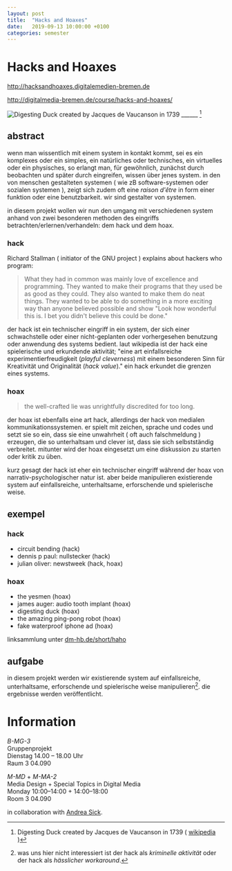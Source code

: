 ```yaml
---
layout: post
title:  "Hacks and Hoaxes"
date:   2019-09-13 10:00:00 +0100
categories: semester
---
```


# Hacks and Hoaxes



<http://hacksandhoaxes.digitalemedien-bremen.de>

<http://digitalmedia-bremen.de/course/hacks-and-hoaxes/>

![Digesting Duck created by Jacques de Vaucanson in 1739](https://upload.wikimedia.org/wikipedia/commons/8/8f/Digesting_Duck.jpg) ______ [](http://en.wikipedia.org/wiki/Digesting_Duck) [^2]

## abstract

wenn man wissentlich mit einem system in kontakt kommt, sei es ein komplexes oder ein simples, ein natürliches oder technisches, ein virtuelles oder ein physisches, so erlangt man, für gewöhnlich, zunächst durch beobachten und später durch eingreifen, wissen über jenes system. in den von menschen gestalteten systemen ( wie zB software-systemen oder sozialen systemen ), zeigt sich zudem oft eine *raison d'être* in form einer funktion oder eine benutzbarkeit. wir sind gestalter von systemen.

in diesem projekt wollen wir nun den umgang mit verschiedenen system anhand von zwei besonderen methoden des eingriffs betrachten/erlernen/verhandeln: dem hack und dem hoax.

### hack

Richard Stallman ( initiator of the GNU project ) explains about hackers who program:

> What they had in common was mainly love of excellence and programming. They wanted to make their programs that they used be as good as they could. They also wanted to make them do neat things. They wanted to be able to do something in a more exciting way than anyone believed possible and show "Look how wonderful this is. I bet you didn't believe this could be done."

der hack ist ein technischer eingriff in ein system, der sich einer schwachstelle oder einer nicht-geplanten oder vorhergesehen benutzung oder anwendung des systems bedient. laut wikipedia ist der hack eine spielerische und erkundende aktivität; "eine art einfallsreiche experimentierfreudigkeit (*playful cleverness*) mit einem besonderen Sinn für Kreativität und Originalität (*hack value*)." ein hack erkundet die grenzen eines systems.

### hoax

> the well-crafted lie was unrightfully discredited for too long.

der hoax ist ebenfalls eine art hack, allerdings der hack von medialen kommunikationssystemen. er spielt mit zeichen, sprache und codes und setzt sie so ein, dass sie eine unwahrheit ( oft auch falschmeldung ) erzeugen, die so unterhaltsam und clever ist, dass sie sich selbstständig verbreitet. mitunter wird der hoax eingesetzt um eine diskussion zu starten oder kritik zu üben.

kurz gesagt der hack ist eher ein technischer eingriff während der hoax von narrativ-psychologischer natur ist. aber beide manipulieren existierende system auf einfallsreiche, unterhaltsame, erforschende und spielerische weise.

## exempel 

### hack

* circuit bending (hack)
* dennis p paul: nullstecker (hack)
* julian oliver: newstweek (hack, hoax)

### hoax

* the yesmen (hoax)
* james auger: audio tooth implant (hoax)
* digesting duck (hoax)
* the amazing ping-pong robot (hoax)
* fake waterproof iphone ad (hoax)

linksammlung unter [dm-hb.de/short/haho](http://dm-hb.de/short/haho)

## aufgabe

in diesem projekt werden wir existierende system auf einfallsreiche, unterhaltsame, erforschende und spielerische weise manipulieren[^1]. die ergebnisse werden veröffentlicht.

# Information

*B-MG-3*   
Gruppenprojekt   
Dienstag 14.00 – 18.00 Uhr   
Raum 3 04.090

*M-MD* + *M-MA-2*   
Media Design + Special Topics in Digital Media   
Monday 10:00–14:00 + 14:00–18:00   
Room 3 04.090

in collaboration with [Andrea Sick](http://andreasick.de/lehre).

<!------ fussnoten ------>

[^1]: was uns hier nicht interessiert ist der hack als *kriminelle aktivität* oder der hack als *hässlicher workaround*.
[^2]: Digesting Duck created by Jacques de Vaucanson in 1739 ( [wikipedia](http://en.wikipedia.org/wiki/Digesting_Duck) )





